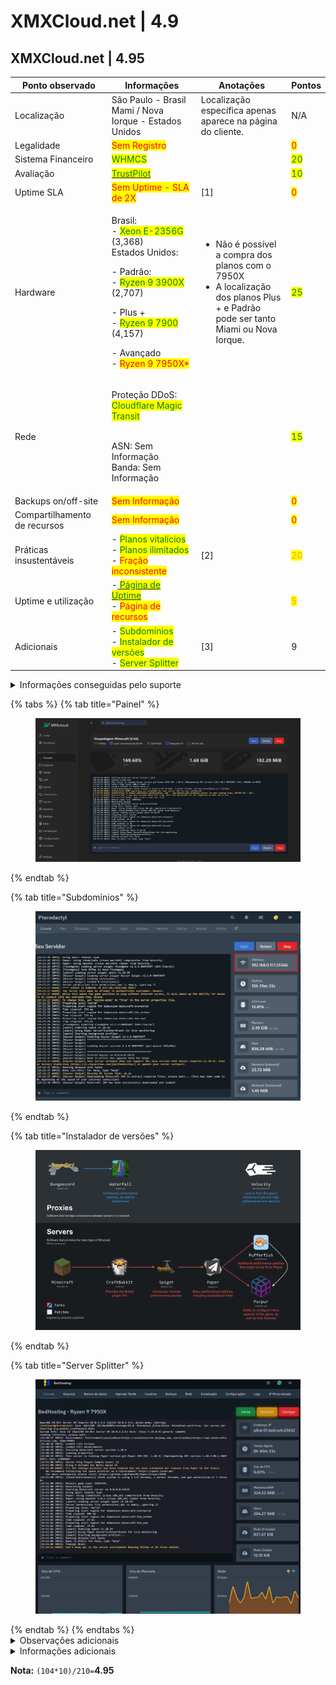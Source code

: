 # XMXCloud.net | 4.9

## XMXCloud.net | 4.95

<table><thead><tr><th width="192">Ponto observado</th><th width="240">Informações</th><th width="218">Anotações</th><th>Pontos</th></tr></thead><tbody><tr><td>Localização</td><td>São Paulo - Brasil<br>Mami / Nova Iorque - Estados Unidos</td><td>Localização específica apenas aparece na página do cliente.</td><td>N/A</td></tr><tr><td>Legalidade</td><td><mark style="color:red;">Sem Registro</mark></td><td></td><td><mark style="color:red;">0</mark></td></tr><tr><td>Sistema Financeiro</td><td><mark style="color:green;">WHMCS</mark></td><td></td><td><mark style="color:green;">20</mark></td></tr><tr><td>Avaliação</td><td><a href="https://br.trustpilot.com/review/xmxcloud.net"><mark style="color:green;">TrustPilot</mark></a></td><td></td><td><mark style="color:green;">10</mark></td></tr><tr><td>Uptime SLA</td><td><mark style="color:red;">Sem Uptime - SLA de 2X</mark></td><td>[1]</td><td><mark style="color:red;">0</mark></td></tr><tr><td>Hardware</td><td><p>Brasil:<br>   - <mark style="color:green;">Xeon E-2356G</mark> (3,368)<br>Estados Unidos:</p><p>   - Padrão:<br>      - <mark style="color:green;">Ryzen 9 3900X</mark> (2,707)</p><p>   - Plus +<br>      - <mark style="color:green;">Ryzen 9 7900</mark> (4,157)</p><p>   - Avançado<br>      - <mark style="color:red;">Ryzen 9 7950X*</mark></p></td><td><ul><li>Não é possível a compra dos planos com o 7950X</li><li>A localização dos planos Plus + e Padrão pode ser tanto Miami ou Nova Iorque.</li></ul></td><td><mark style="color:green;">25</mark></td></tr><tr><td>Rede</td><td><p>Proteção DDoS: <mark style="color:green;">Cloudflare Magic Transit</mark></p><p><br>ASN: Sem Informação<br>Banda: Sem Informação</p></td><td></td><td><mark style="color:green;">15</mark></td></tr><tr><td>Backups on/off-site</td><td><mark style="color:red;">Sem Informação</mark></td><td></td><td><mark style="color:red;">0</mark></td></tr><tr><td>Compartilhamento de recursos</td><td><mark style="color:red;">Sem Informação</mark></td><td></td><td><mark style="color:red;">0</mark></td></tr><tr><td>Práticas insustentáveis</td><td>- <mark style="color:green;">Planos vitalícios</mark><br>- <mark style="color:green;">Planos ilimitados</mark><br>- <mark style="color:red;">Fração inconsistente</mark></td><td>[2]</td><td><mark style="color:orange;">20</mark></td></tr><tr><td>Uptime e utilização</td><td>-<a href="https://status.xmxcloud.net/"> </a><a href="https://status.xmxcloud.net/"><mark style="color:green;">Página de Uptime</mark></a><br>- <mark style="color:red;">Página de recursos</mark></td><td></td><td><mark style="color:orange;">5</mark></td></tr><tr><td>Adicionais</td><td>- <mark style="color:green;">Subdomínios</mark><br>- <mark style="color:green;">Instalador de versões</mark><br>- <mark style="color:green;">Server Splitter</mark></td><td>[3]</td><td>9</td></tr></tbody></table>

<details>

<summary>Informações conseguidas pelo suporte</summary>

Caso alguma informação apenas foi possível adquirir por meio do suporte

</details>

{% tabs %}
{% tab title="Painel" %}
<figure><img src="../../../.gitbook/assets/image (3) (1) (1).png" alt=""><figcaption></figcaption></figure>
{% endtab %}

{% tab title="Subdomínios" %}
<figure><img src="../../../.gitbook/assets/image (4) (1) (1).png" alt=""><figcaption></figcaption></figure>
{% endtab %}

{% tab title="Instalador de versões" %}
<figure><img src="../../../.gitbook/assets/image (5) (1) (1).png" alt=""><figcaption></figcaption></figure>
{% endtab %}

{% tab title="Server Splitter" %}
<figure><img src="../../../.gitbook/assets/image (6) (1) (1).png" alt=""><figcaption></figcaption></figure>
{% endtab %}
{% endtabs %}

<details>

<summary>Observações adicionais</summary>

\[1] - Nos termos de serviço, contém uma seção chamada "Acréscimo por Downtime":

![](<../../../.gitbook/assets/image (4).png>)

Tem duas maneiras de interpretar essa informação, já que não contém o Uptime mínimo:

Todo o tempo de downtime será compensando com o dobro do tempo pelo SLA de 2X

ou

O downtime só será compensado se ele for de 1 dia no mínimo, sendo compensando para cada de downtime, dois dias adicionais.

Se for a segunda interpretação, o uptime mínimo garantido pela XMX, poderá ser, de aproximadamente, 96.69%

\[2] - Enquanto a XMX não relata recursos ilimitados, também não relata a quantidade de processador ganho por cada plano em seu website.

A fração inconsistente pode ser observada em todos os planos da XMX, segue exemplos:

![](<../../../.gitbook/assets/image (5).png>)

Ela não relata o limite de processador, o que já se enquadraria na fração inconsistente devido a falta de informação, entretanto, comparando RAM e Armazenamento já é possível verificar:

O plano de 2GB e o de 4GB não estão com uma fração inconsistente, porém, ela é observada no plano de 4GB em comparação com o de 8GB, no qual o de 4GB deveria ter 15GB de armazenamento ou o de 8GB ter 20GB de armazenamento.

\[3] - Último dia que as informações sobre os adicionais foram atualizadas: 24/01/2024

</details>

<details>

<summary>Informações adicionais</summary>

Link do website no wayback machine:

</details>

**Nota:** `(104*10)/210=`**4.95**

